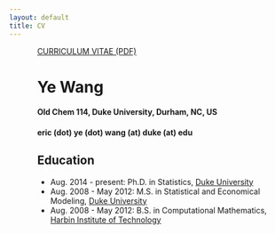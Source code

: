```yaml
---
layout: default
title: CV
---
```


<div class="jumbotron1">
<div style="padding-left: 10%;">
<p><a href="http://ericyewang.github.io/resume.pdf">
CURRICULUM VITAE (PDF)</a></p>

<h1> Ye Wang </h1>

<h4> Old Chem 114, Duke University, Durham, NC, US </h4>

<h4> eric (dot) ye (dot) wang (at) duke (at) edu </h4>

<h2> Education </h2>
<ul>
  <li>Aug. 2014 - present: Ph.D. in Statistics, <a href="https://www.duke.edu">Duke University</a></li>
  <li>Aug. 2008 - May 2012: M.S. in Statistical and Economical Modeling, <a href="https://www.duke.edu">Duke University</a></li>
  <li>Aug. 2008 - May 2012: B.S. in Computational Mathematics, <a href="http://en.hit.edu.cn">Harbin Institute of Technology</a></li>
</ul>

</div>
</div>
